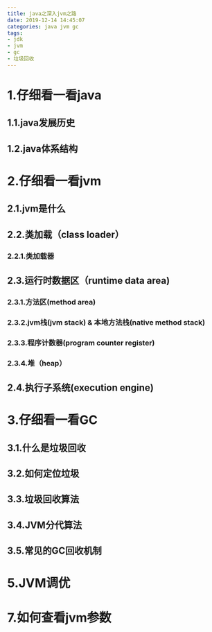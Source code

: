 ```yaml
---
title: java之深入jvm之路
date: 2019-12-14 14:45:07
categories: java jvm gc
tags:
- jdk
- jvm
- gc
- 垃圾回收
---
```

# 1.仔细看一看java
## 1.1.java发展历史

## 1.2.java体系结构

# 2.仔细看一看jvm
## 2.1.jvm是什么

## 2.2.类加载（class loader）
### 2.2.1.类加载器

## 2.3.运行时数据区（runtime data area)

### 2.3.1.方法区(method area)

### 2.3.2.jvm栈(jvm stack) & 本地方法栈(native method stack)

### 2.3.3.程序计数器(program counter register)

### 2.3.4.堆（heap）

## 2.4.执行子系统(execution engine) 


# 3.仔细看一看GC
## 3.1.什么是垃圾回收

## 3.2.如何定位垃圾

## 3.3.垃圾回收算法

## 3.4.JVM分代算法

## 3.5.常见的GC回收机制






# 5.JVM调优

# 7.如何查看jvm参数

